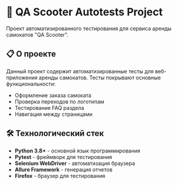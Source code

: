 # 🛴 QA Scooter Autotests Project

Проект автоматизированного тестирования для сервиса аренды самокатов "QA Scooter".

## 📋 О проекте

Данный проект содержит автоматизированные тесты для веб-приложения аренды самокатов. Тесты покрывают основные функциональности:
- Оформление заказа самоката
- Проверка переходов по логотипам
- Тестирование FAQ раздела
- Навигация между страницами

## 🛠 Технологический стек

- **Python 3.8+** - основной язык программирования
- **Pytest** - фреймворк для тестирования
- **Selenium WebDriver** - автоматизация браузера
- **Allure Framework** - генерация отчетов
- **Firefox** - браузер для тестирования
